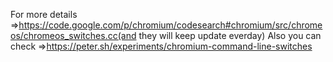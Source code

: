 For more details =>https://code.google.com/p/chromium/codesearch#chromium/src/chromeos/chromeos_switches.cc(and they will keep update everday)
Also you can check =>https://peter.sh/experiments/chromium-command-line-switches

